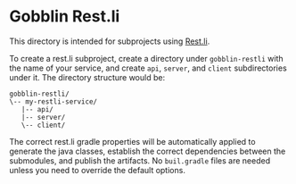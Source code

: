 Gobblin Rest.li
===============

This directory is intended for subprojects using [Rest.li](https://github.com/linkedin/rest.li).

To create a rest.li subproject, create a directory under `gobblin-restli` with the name of your service, and create `api`, `server`, and `client` subdirectories under it.
The directory structure would be:

```
gobblin-restli/
\-- my-restli-service/
   |-- api/
   |-- server/
   \-- client/
```

The correct rest.li gradle properties will be automatically applied to generate the java classes, establish the correct dependencies between the submodules, and publish the artifacts.
No `buil.gradle` files are needed unless you need to override the default options.
